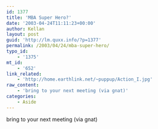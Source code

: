 ```yaml
---
id: 1377
title: 'MBA Super Hero?'
date: '2003-04-24T11:11:23+00:00'
author: Kellan
layout: post
guid: 'http://lm.quxx.info/?p=1377'
permalink: /2003/04/24/mba-super-hero/
typo_id:
    - '1375'
mt_id:
    - '652'
link_related:
    - 'http://home.earthlink.net/~puppup/Action_I.jpg'
raw_content:
    - 'bring to your next meeting (via gnat)'
categories:
    - Aside
---
```


bring to your next meeting (via gnat)